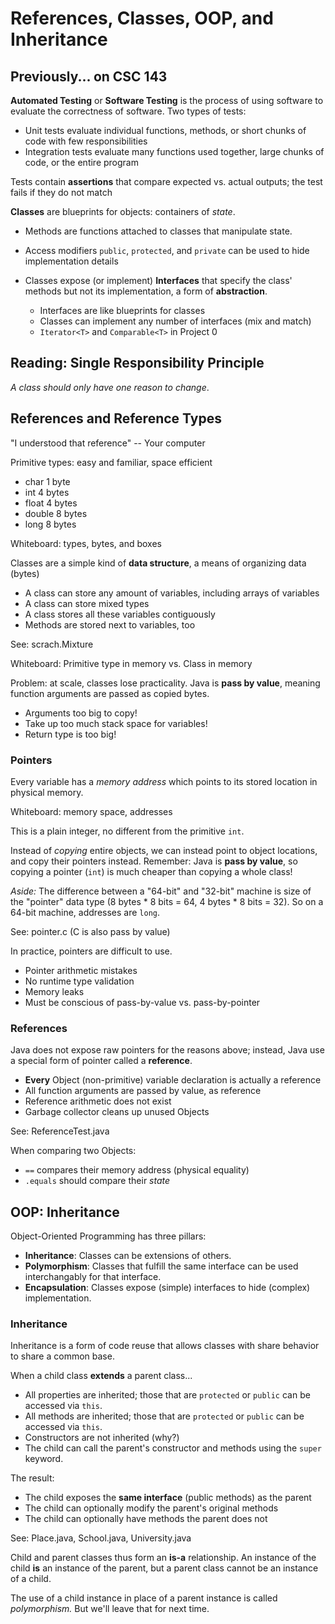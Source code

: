# References, Classes, OOP, and Inheritance

## Previously... on CSC 143

**Automated Testing** or **Software Testing** is the process of using software to evaluate the correctness of software. Two types of tests:

 - Unit tests evaluate individual functions, methods, or short chunks of code with few responsibilities
 - Integration tests evaluate many functions used together, large chunks of code, or the entire program

Tests contain **assertions** that compare expected vs. actual outputs; the test fails if they do not match

**Classes** are blueprints for objects: containers of *state*.

 - Methods are functions attached to classes that manipulate state.
 - Access modifiers `public`, `protected`, and `private` can be used to hide implementation details
 - Classes expose (or implement) **Interfaces** that specify the class' methods but not its implementation, a form of **abstraction**.
   
   - Interfaces are like blueprints for classes
   - Classes can implement any number of interfaces (mix and match)
   - `Iterator<T>` and `Comparable<T>` in Project 0

## Reading: Single Responsibility Principle

*A class should only have one reason to change*.

## References and Reference Types

"I understood that reference" -- Your computer

Primitive types: easy and familiar, space efficient

 - char 1 byte
 - int 4 bytes
 - float 4 bytes
 - double 8 bytes
 - long 8 bytes
 
Whiteboard: types, bytes, and boxes

Classes are a simple kind of **data structure**, a means of organizing data (bytes)

 - A class can store any amount of variables, including arrays of variables
 - A class can store mixed types
 - A class stores all these variables contiguously
 - Methods are stored next to variables, too

See: scrach.Mixture

Whiteboard: Primitive type in memory vs. Class in memory
 
Problem: at scale, classes lose practicality.
Java is **pass by value**, meaning function arguments are passed as copied bytes.

 - Arguments too big to copy!
 - Take up too much stack space for variables!
 - Return type is too big!

### Pointers

Every variable has a *memory address* which points to its stored location in physical memory.

Whiteboard: memory space, addresses

This is a plain integer, no different from the primitive `int`.

Instead of *copying* entire objects, we can instead point to object locations, and copy their pointers instead.
Remember: Java is **pass by value**, so copying a pointer (`int`) is much cheaper than copying a whole class!

*Aside:* The difference between a "64-bit" and "32-bit" machine is size of the "pointer" data type (8 bytes * 8 bits = 64, 4 bytes * 8 bits = 32). So on a 64-bit machine, addresses are `long`.

See: pointer.c (C is also pass by value)

In practice, pointers are difficult to use.

 - Pointer arithmetic mistakes
 - No runtime type validation 
 - Memory leaks
 - Must be conscious of pass-by-value vs. pass-by-pointer

### References

Java does not expose raw pointers for the reasons above; instead, Java use a special form of pointer called a **reference**.

 - **Every** Object (non-primitive) variable declaration is actually a reference
 - All function arguments are passed by value, as reference
 - Reference arithmetic does not exist
 - Garbage collector cleans up unused Objects
 
See: ReferenceTest.java

When comparing two Objects:
 - `==` compares their memory address (physical equality)
 - `.equals` should compare their *state*

## OOP: Inheritance

Object-Oriented Programming has three pillars:

 - **Inheritance**: Classes can be extensions of others.
 - **Polymorphism**: Classes that fulfill the same interface can be used interchangably for that interface.
 - **Encapsulation**: Classes expose (simple) interfaces to hide (complex) implementation.

### Inheritance

Inheritance is a form of code reuse that allows classes with share behavior to share a common base.

When a child class **extends** a parent class...

 - All properties are inherited; those that are `protected` or `public` can be accessed via `this`.
 - All methods are inherited; those that are `protected` or `public` can be accessed via `this`.
 - Constructors are not inherited (why?)
 - The child can call the parent's constructor and methods using the `super` keyword.

The result:

 - The child exposes the **same interface** (public methods) as the parent
 - The child can optionally modify the parent's original methods
 - The child can optionally have methods the parent does not
 
See: Place.java, School.java, University.java
 
Child and parent classes thus form an **is-a** relationship.
An instance of the child **is** an instance of the parent,
but a parent class cannot be an instance of a child.

The use of a child instance in place of a parent instance is called *polymorphism.* But we'll leave that for next time.
